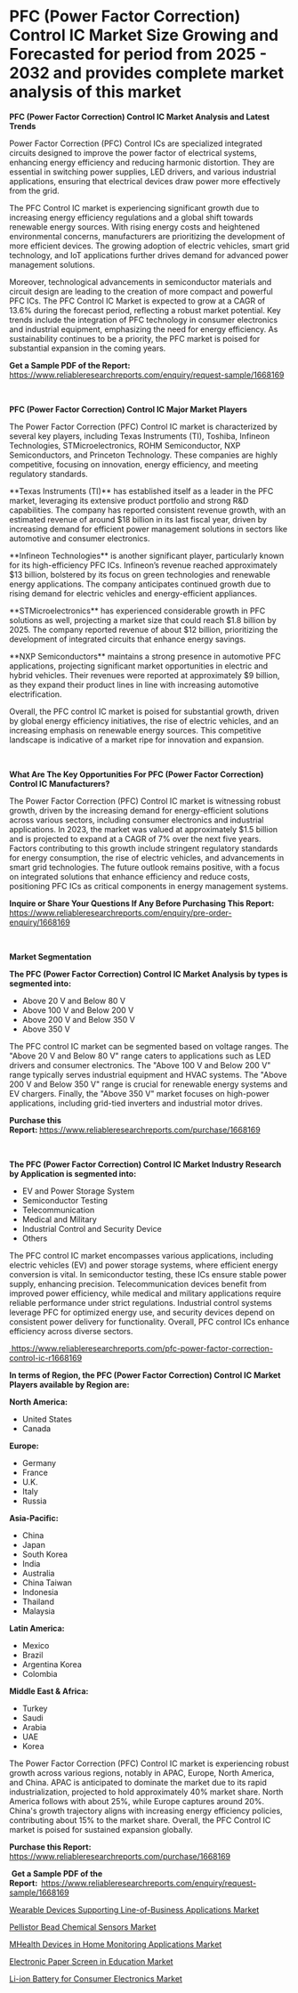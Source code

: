 <p><h1>PFC (Power Factor Correction) Control IC Market Size Growing and Forecasted for period from 2025 - 2032 and provides complete market analysis of this market</h1></p><p><strong>PFC (Power Factor Correction) Control IC Market Analysis and Latest Trends</strong></p>
<p><p>Power Factor Correction (PFC) Control ICs are specialized integrated circuits designed to improve the power factor of electrical systems, enhancing energy efficiency and reducing harmonic distortion. They are essential in switching power supplies, LED drivers, and various industrial applications, ensuring that electrical devices draw power more effectively from the grid.</p><p>The PFC Control IC market is experiencing significant growth due to increasing energy efficiency regulations and a global shift towards renewable energy sources. With rising energy costs and heightened environmental concerns, manufacturers are prioritizing the development of more efficient devices. The growing adoption of electric vehicles, smart grid technology, and IoT applications further drives demand for advanced power management solutions.</p><p>Moreover, technological advancements in semiconductor materials and circuit design are leading to the creation of more compact and powerful PFC ICs. The PFC Control IC Market is expected to grow at a CAGR of 13.6% during the forecast period, reflecting a robust market potential. Key trends include the integration of PFC technology in consumer electronics and industrial equipment, emphasizing the need for energy efficiency. As sustainability continues to be a priority, the PFC market is poised for substantial expansion in the coming years.</p></p>
<p><strong>Get a Sample PDF of the Report:&nbsp;</strong> <a href="https://www.reliableresearchreports.com/enquiry/request-sample/1668169?utm_campaign=120&utm_medium=2&utm_source=Github&utm_content=ia&utm_term=12022025&utm_id=pfc-power-factor-correction-control-ic">https://www.reliableresearchreports.com/enquiry/request-sample/1668169</a></p>
<p>&nbsp;</p>
<p><strong>PFC (Power Factor Correction) Control IC Major Market Players</strong></p>
<p><p>The Power Factor Correction (PFC) Control IC market is characterized by several key players, including Texas Instruments (TI), Toshiba, Infineon Technologies, STMicroelectronics, ROHM Semiconductor, NXP Semiconductors, and Princeton Technology. These companies are highly competitive, focusing on innovation, energy efficiency, and meeting regulatory standards.</p><p>**Texas Instruments (TI)** has established itself as a leader in the PFC market, leveraging its extensive product portfolio and strong R&D capabilities. The company has reported consistent revenue growth, with an estimated revenue of around $18 billion in its last fiscal year, driven by increasing demand for efficient power management solutions in sectors like automotive and consumer electronics.</p><p>**Infineon Technologies** is another significant player, particularly known for its high-efficiency PFC ICs. Infineon’s revenue reached approximately $13 billion, bolstered by its focus on green technologies and renewable energy applications. The company anticipates continued growth due to rising demand for electric vehicles and energy-efficient appliances.</p><p>**STMicroelectronics** has experienced considerable growth in PFC solutions as well, projecting a market size that could reach $1.8 billion by 2025. The company reported revenue of about $12 billion, prioritizing the development of integrated circuits that enhance energy savings.</p><p>**NXP Semiconductors** maintains a strong presence in automotive PFC applications, projecting significant market opportunities in electric and hybrid vehicles. Their revenues were reported at approximately $9 billion, as they expand their product lines in line with increasing automotive electrification.</p><p>Overall, the PFC control IC market is poised for substantial growth, driven by global energy efficiency initiatives, the rise of electric vehicles, and an increasing emphasis on renewable energy sources. This competitive landscape is indicative of a market ripe for innovation and expansion.</p></p>
<p>&nbsp;</p>
<p><strong>What Are The Key Opportunities For PFC (Power Factor Correction) Control IC Manufacturers?</strong></p>
<p><p>The Power Factor Correction (PFC) Control IC market is witnessing robust growth, driven by the increasing demand for energy-efficient solutions across various sectors, including consumer electronics and industrial applications. In 2023, the market was valued at approximately $1.5 billion and is projected to expand at a CAGR of 7% over the next five years. Factors contributing to this growth include stringent regulatory standards for energy consumption, the rise of electric vehicles, and advancements in smart grid technologies. The future outlook remains positive, with a focus on integrated solutions that enhance efficiency and reduce costs, positioning PFC ICs as critical components in energy management systems.</p></p>
<p><strong>Inquire or Share Your Questions If Any Before Purchasing This Report:</strong> <a href="https://www.reliableresearchreports.com/enquiry/pre-order-enquiry/1668169?utm_campaign=120&utm_medium=2&utm_source=Github&utm_content=ia&utm_term=12022025&utm_id=pfc-power-factor-correction-control-ic">https://www.reliableresearchreports.com/enquiry/pre-order-enquiry/1668169</a></p>
<p>&nbsp;</p>
<p><strong>Market Segmentation</strong></p>
<p><strong>The PFC (Power Factor Correction) Control IC Market Analysis by types is segmented into:</strong></p>
<p><ul><li>Above 20 V and Below 80 V</li><li>Above 100 V and Below 200 V</li><li>Above 200 V and Below 350 V</li><li>Above 350 V</li></ul></p>
<p><p>The PFC control IC market can be segmented based on voltage ranges. The "Above 20 V and Below 80 V" range caters to applications such as LED drivers and consumer electronics. The "Above 100 V and Below 200 V" range typically serves industrial equipment and HVAC systems. The "Above 200 V and Below 350 V" range is crucial for renewable energy systems and EV chargers. Finally, the "Above 350 V" market focuses on high-power applications, including grid-tied inverters and industrial motor drives.</p></p>
<p><strong>Purchase this Report:&nbsp;</strong><a href="https://www.reliableresearchreports.com/purchase/1668169?utm_campaign=120&utm_medium=2&utm_source=Github&utm_content=ia&utm_term=12022025&utm_id=pfc-power-factor-correction-control-ic">https://www.reliableresearchreports.com/purchase/1668169</a></p>
<p>&nbsp;</p>
<p><strong>The PFC (Power Factor Correction) Control IC Market Industry Research by Application is segmented into:</strong></p>
<p><ul><li>EV and Power Storage System</li><li>Semiconductor Testing</li><li>Telecommunication</li><li>Medical and Military</li><li>Industrial Control and Security Device</li><li>Others</li></ul></p>
<p><p>The PFC control IC market encompasses various applications, including electric vehicles (EV) and power storage systems, where efficient energy conversion is vital. In semiconductor testing, these ICs ensure stable power supply, enhancing precision. Telecommunication devices benefit from improved power efficiency, while medical and military applications require reliable performance under strict regulations. Industrial control systems leverage PFC for optimized energy use, and security devices depend on consistent power delivery for functionality. Overall, PFC control ICs enhance efficiency across diverse sectors.</p></p>
<p><a href="https://www.reliableresearchreports.com/pfc-power-factor-correction-control-ic-r1668169?utm_campaign=120&utm_medium=2&utm_source=Github&utm_content=ia&utm_term=12022025&utm_id=pfc-power-factor-correction-control-ic">&nbsp;https://www.reliableresearchreports.com/pfc-power-factor-correction-control-ic-r1668169</a></p>
<p><strong>In terms of Region, the PFC (Power Factor Correction) Control IC Market Players available by Region are:</strong></p>
<p>
    <p> <strong> North America: </strong>
        <ul>
            <li>United States</li>
            <li>Canada</li>
        </ul>
        </p> 
    <p> <strong> Europe: </strong>
        <ul>
            <li>Germany</li>
            <li>France</li>
            <li>U.K.</li>
            <li>Italy</li>
            <li>Russia</li>
        </ul>
        </p> 
    <p> <strong> Asia-Pacific: </strong>
        <ul>
            <li>China</li>
            <li>Japan</li>
            <li>South Korea</li>
            <li>India</li>
            <li>Australia</li>
            <li>China Taiwan</li>
            <li>Indonesia</li>
            <li>Thailand</li>
            <li>Malaysia</li>
        </ul>
        </p> 
    <p> <strong> Latin America: </strong>
        <ul>
            <li>Mexico</li>
            <li>Brazil</li>
            <li>Argentina Korea</li>
            <li>Colombia</li>
        </ul>
        </p> 
    <p> <strong> Middle East & Africa: </strong>
        <ul>
            <li>Turkey</li>
            <li>Saudi</li>
            <li>Arabia</li>
            <li>UAE</li>
            <li>Korea</li>
        </ul>
    </p>
    </p>
<p><p>The Power Factor Correction (PFC) Control IC market is experiencing robust growth across various regions, notably in APAC, Europe, North America, and China. APAC is anticipated to dominate the market due to its rapid industrialization, projected to hold approximately 40% market share. North America follows with about 25%, while Europe captures around 20%. China's growth trajectory aligns with increasing energy efficiency policies, contributing about 15% to the market share. Overall, the PFC Control IC market is poised for sustained expansion globally.</p></p>
<p><strong>Purchase this Report: </strong><a href="https://www.reliableresearchreports.com/purchase/1668169?utm_campaign=120&utm_medium=2&utm_source=Github&utm_content=ia&utm_term=12022025&utm_id=pfc-power-factor-correction-control-ic">https://www.reliableresearchreports.com/purchase/1668169</a></p>
<p>&nbsp;<strong>Get a Sample PDF of the Report:&nbsp;&nbsp;</strong><a href="https://www.reliableresearchreports.com/enquiry/request-sample/1668169?utm_campaign=120&utm_medium=2&utm_source=Github&utm_content=ia&utm_term=12022025&utm_id=pfc-power-factor-correction-control-ic">https://www.reliableresearchreports.com/enquiry/request-sample/1668169</a></p>
<p><strong></strong></p>
<p><p><a href="https://github.com/raeezkenedz/Market-Research-Report-List-1/blob/main/wearable-devices-supporting-line-of-business-applications-market.md?utm_campaign=120&utm_medium=2&utm_source=Github&utm_content=ia&utm_term=12022025&utm_id=pfc-power-factor-correction-control-ic">Wearable Devices Supporting Line-of-Business Applications Market</a></p><p><a href="https://github.com/meuskocov/Market-Research-Report-List-1/blob/main/pellistor-bead-chemical-sensors-market.md?utm_campaign=120&utm_medium=2&utm_source=Github&utm_content=ia&utm_term=12022025&utm_id=pfc-power-factor-correction-control-ic">Pellistor Bead Chemical Sensors Market</a></p><p><a href="https://github.com/elitasvimal/Market-Research-Report-List-1/blob/main/mhealth-devices-in-home-monitoring-applications-market.md?utm_campaign=120&utm_medium=2&utm_source=Github&utm_content=ia&utm_term=12022025&utm_id=pfc-power-factor-correction-control-ic">MHealth Devices in Home Monitoring Applications Market</a></p><p><a href="https://github.com/binnazcassam/Market-Research-Report-List-1/blob/main/electronic-paper-screen-in-education-market.md?utm_campaign=120&utm_medium=2&utm_source=Github&utm_content=ia&utm_term=12022025&utm_id=pfc-power-factor-correction-control-ic">Electronic Paper Screen in Education Market</a></p><p><a href="https://github.com/genayziben/Market-Research-Report-List-1/blob/main/li-ion-battery-for-consumer-electronics-market.md?utm_campaign=120&utm_medium=2&utm_source=Github&utm_content=ia&utm_term=12022025&utm_id=pfc-power-factor-correction-control-ic">Li-ion Battery for Consumer Electronics Market</a></p></p>